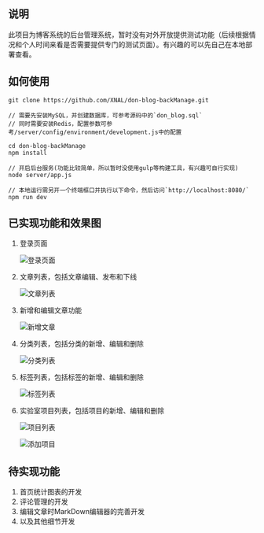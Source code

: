 ## 说明

此项目为博客系统的后台管理系统，暂时没有对外开放提供测试功能（后续根据情况和个人时间来看是否需要提供专门的测试页面）。有兴趣的可以先自己在本地部署查看。



## 如何使用

```
git clone https://github.com/XNAL/don-blog-backManage.git

// 需要先安装MySQL，并创建数据库，可参考源码中的`don_blog.sql`
// 同时需要安装Redis，配置参数可参考/server/config/environment/development.js中的配置

cd don-blog-backManage
npm install

// 开启后台服务(功能比较简单，所以暂时没使用gulp等构建工具，有兴趣可自行实现)
node server/app.js

// 本地运行需另开一个终端框口并执行以下命令，然后访问`http://localhost:8080/`
npm run dev
```



## 已实现功能和效果图

1. 登录页面

   ![登录页面](https://github.com/XNAL/don-blog-backManage/blob/master/screenshorts/login.png)

2. 文章列表，包括文章编辑、发布和下线

   ![文章列表](https://github.com/XNAL/don-blog-backManage/blob/master/screenshorts/post.png)

3. 新增和编辑文章功能

   ![新增文章](https://github.com/XNAL/don-blog-backManage/blob/master/screenshorts/new-post.png)

4. 分类列表，包括分类的新增、编辑和删除

   ![分类列表](https://github.com/XNAL/don-blog-backManage/blob/master/screenshorts/category.png)

5. 标签列表，包括标签的新增、编辑和删除

   ![标签列表](https://github.com/XNAL/don-blog-backManage/blob/master/screenshorts/tag.png)

6. 实验室项目列表，包括项目的新增、编辑和删除

   ![项目列表](https://github.com/XNAL/don-blog-backManage/blob/master/screenshorts/laboratory.png)

   ![添加项目](https://github.com/XNAL/don-blog-backManage/blob/master/screenshorts/add-laboratory.png)

## 待实现功能

1. 首页统计图表的开发
2. 评论管理的开发
3. 编辑文章时MarkDown编辑器的完善开发
4. 以及其他细节开发